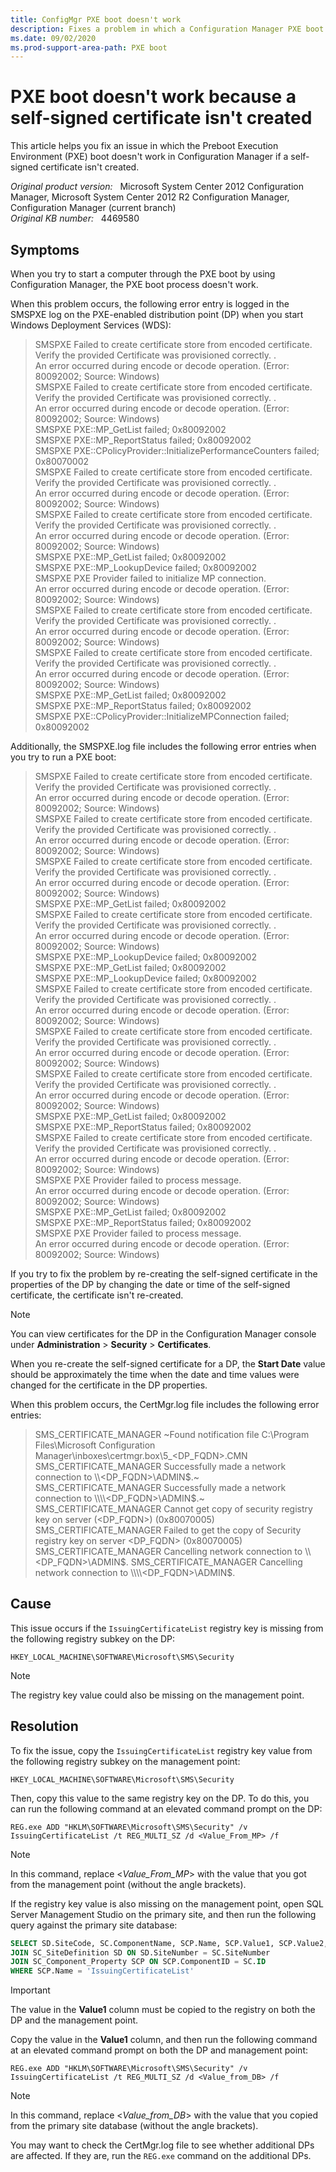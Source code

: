 ```yaml
---
title: ConfigMgr PXE boot doesn't work
description: Fixes a problem in which a Configuration Manager PXE boot process doesn't work because a self-signed certificate is not created.
ms.date: 09/02/2020
ms.prod-support-area-path: PXE boot
---
```

# PXE boot doesn't work because a self-signed certificate isn't created

This article helps you fix an issue in which the Preboot Execution Environment (PXE) boot doesn't work in Configuration Manager if a self-signed certificate isn't created.

_Original product version:_ &nbsp; Microsoft System Center 2012 Configuration Manager, Microsoft System Center 2012 R2 Configuration Manager, Configuration Manager (current branch)  
_Original KB number:_ &nbsp; 4469580

## Symptoms

When you try to start a computer through the PXE boot by using Configuration Manager, the PXE boot process doesn't work.

When this problem occurs, the following error entry is logged in the SMSPXE log on the PXE-enabled distribution point (DP) when you start Windows Deployment Services (WDS):

> SMSPXE    Failed to create certificate store from encoded certificate. Verify the provided Certificate was provisioned correctly. .  
> An error occurred during encode or decode operation. (Error: 80092002; Source: Windows)  
> SMSPXE    Failed to create certificate store from encoded certificate. Verify the provided Certificate was provisioned correctly. .  
> An error occurred during encode or decode operation. (Error: 80092002; Source: Windows)  
> SMSPXE    PXE::MP_GetList failed; 0x80092002  
> SMSPXE    PXE::MP_ReportStatus failed; 0x80092002  
> SMSPXE    PXE::CPolicyProvider::InitializePerformanceCounters failed; 0x80070002  
> SMSPXE    Failed to create certificate store from encoded certificate. Verify the provided Certificate was provisioned correctly. .  
> An error occurred during encode or decode operation. (Error: 80092002; Source: Windows)  
> SMSPXE    Failed to create certificate store from encoded certificate. Verify the provided Certificate was provisioned correctly. .  
> An error occurred during encode or decode operation. (Error: 80092002; Source: Windows)  
> SMSPXE    PXE::MP_GetList failed; 0x80092002  
> SMSPXE    PXE::MP_LookupDevice failed; 0x80092002  
> SMSPXE    PXE Provider failed to initialize MP connection.  
> An error occurred during encode or decode operation. (Error: 80092002; Source: Windows)  
> SMSPXE    Failed to create certificate store from encoded certificate. Verify the provided Certificate was provisioned correctly. .  
> An error occurred during encode or decode operation. (Error: 80092002; Source: Windows)  
> SMSPXE    Failed to create certificate store from encoded certificate. Verify the provided Certificate was provisioned correctly. .  
> An error occurred during encode or decode operation. (Error: 80092002; Source: Windows)  
> SMSPXE    PXE::MP_GetList failed; 0x80092002  
> SMSPXE    PXE::MP_ReportStatus failed; 0x80092002  
> SMSPXE    PXE::CPolicyProvider::InitializeMPConnection failed; 0x80092002

Additionally, the SMSPXE.log file includes the following error entries when you try to run a PXE boot:

> SMSPXE    Failed to create certificate store from encoded certificate. Verify the provided Certificate was provisioned correctly. .  
> An error occurred during encode or decode operation. (Error: 80092002; Source: Windows)  
> SMSPXE    Failed to create certificate store from encoded certificate. Verify the provided Certificate was provisioned correctly. .  
> An error occurred during encode or decode operation. (Error: 80092002; Source: Windows)  
> SMSPXE    Failed to create certificate store from encoded certificate. Verify the provided Certificate was provisioned correctly. .  
> An error occurred during encode or decode operation. (Error: 80092002; Source: Windows)  
> SMSPXE    PXE::MP_GetList failed; 0x80092002  
> SMSPXE    Failed to create certificate store from encoded certificate. Verify the provided Certificate was provisioned correctly. .  
> An error occurred during encode or decode operation. (Error: 80092002; Source: Windows)  
> SMSPXE    PXE::MP_LookupDevice failed; 0x80092002  
> SMSPXE    PXE::MP_GetList failed; 0x80092002  
> SMSPXE    PXE::MP_LookupDevice failed; 0x80092002  
> SMSPXE    Failed to create certificate store from encoded certificate. Verify the provided Certificate was provisioned correctly. .  
> An error occurred during encode or decode operation. (Error: 80092002; Source: Windows)  
> SMSPXE    Failed to create certificate store from encoded certificate. Verify the provided Certificate was provisioned correctly. .  
> An error occurred during encode or decode operation. (Error: 80092002; Source: Windows)  
> SMSPXE    Failed to create certificate store from encoded certificate. Verify the provided Certificate was provisioned correctly. .  
> An error occurred during encode or decode operation. (Error: 80092002; Source: Windows)  
> SMSPXE    PXE::MP_GetList failed; 0x80092002  
> SMSPXE    PXE::MP_ReportStatus failed; 0x80092002  
> SMSPXE    Failed to create certificate store from encoded certificate. Verify the provided Certificate was provisioned correctly. .  
> An error occurred during encode or decode operation. (Error: 80092002; Source: Windows)  
> SMSPXE    PXE Provider failed to process message.  
> An error occurred during encode or decode operation. (Error: 80092002; Source: Windows)  
> SMSPXE    PXE::MP_GetList failed; 0x80092002  
> SMSPXE    PXE::MP_ReportStatus failed; 0x80092002  
> SMSPXE    PXE Provider failed to process message.  
> An error occurred during encode or decode operation. (Error: 80092002; Source: Windows)

If you try to fix the problem by re-creating the self-signed certificate in the properties of the DP by changing the date or time of the self-signed certificate, the certificate isn't re-created.  

> [!NOTE]
> You can view certificates for the DP in the Configuration Manager console under **Administration** > **Security** > **Certificates**.

When you re-create the self-signed certificate for a DP, the **Start Date** value should be approximately the time when the date and time values were changed for the certificate in the DP properties.

When this problem occurs, the CertMgr.log file includes the following error entries:

> SMS_CERTIFICATE_MANAGER ~Found notification file C:\Program Files\Microsoft Configuration Manager\inboxes\certmgr.box\5_\<DP_FQDN>.CMN  
> SMS_CERTIFICATE_MANAGER Successfully made a network connection to \\\\<DP_FQDN>\ADMIN$.~  
> SMS_CERTIFICATE_MANAGER Successfully made a network connection to \\\\<DP_FQDN>\ADMIN$.~  
> SMS_CERTIFICATE_MANAGER Cannot get copy of security registry key on server (\<DP_FQDN>) (0x80070005)  
> SMS_CERTIFICATE_MANAGER Failed to get the copy of Security registry key on server <DP_FQDN> (0x80070005)  
> SMS_CERTIFICATE_MANAGER Cancelling network connection to \\\\<DP_FQDN>\ADMIN$.  
> SMS_CERTIFICATE_MANAGER Cancelling network connection to \\\\<DP_FQDN>\ADMIN$.

## Cause

This issue occurs if the `IssuingCertificateList` registry key is missing from the following registry subkey on the DP:

`HKEY_LOCAL_MACHINE\SOFTWARE\Microsoft\SMS\Security`

> [!NOTE]
> The registry key value could also be missing on the management point.

## Resolution

To fix the issue, copy the `IssuingCertificateList` registry key value from the following registry subkey on the management point:

`HKEY_LOCAL_MACHINE\SOFTWARE\Microsoft\SMS\Security`

Then, copy this value to the same registry key on the DP. To do this, you can run the following command at an elevated command prompt on the DP:

```console
REG.exe ADD "HKLM\SOFTWARE\Microsoft\SMS\Security" /v IssuingCertificateList /t REG_MULTI_SZ /d <Value_From_MP> /f
```

> [!NOTE]
> In this command, replace <*Value_From_MP*> with the value that you got from the management point (without the angle brackets).

If the registry key value is also missing on the management point, open SQL Server Management Studio on the primary site, and then run the following query against the primary site database:

```sql
SELECT SD.SiteCode, SC.ComponentName, SCP.Name, SCP.Value1, SCP.Value2, SCP.Value3 FROM SC_Component SC
JOIN SC_SiteDefinition SD ON SD.SiteNumber = SC.SiteNumber
JOIN SC_Component_Property SCP ON SCP.ComponentID = SC.ID
WHERE SCP.Name = 'IssuingCertificateList'
```

> [!IMPORTANT]
> The value in the **Value1** column must be copied to the registry on both the DP and the management point.

Copy the value in the **Value1** column, and then run the following command at an elevated command prompt on both the DP and management point:

```console
REG.exe ADD "HKLM\SOFTWARE\Microsoft\SMS\Security" /v IssuingCertificateList /t REG_MULTI_SZ /d <Value_from_DB> /f
```

> [!NOTE]
> In this command, replace <*Value_from_DB*> with the value that you copied from the primary site database (without the angle brackets).

You may want to check the CertMgr.log file to see whether additional DPs are affected. If they are, run the `REG.exe` command on the additional DPs.
